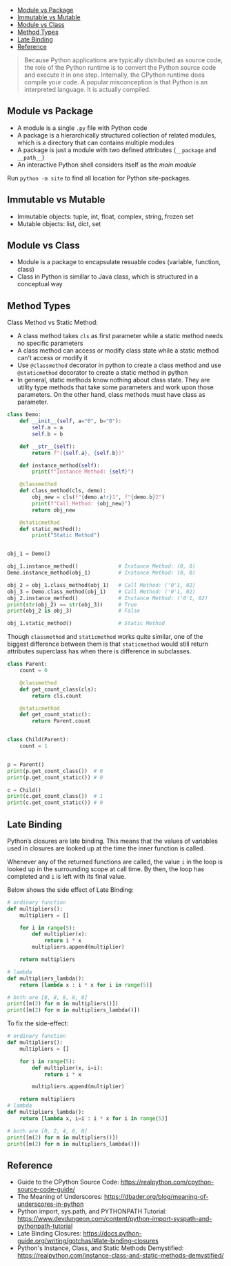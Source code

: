
- [Module vs Package](#module-vs-package)
- [Immutable vs Mutable](#immutable-vs-mutable)
- [Module vs Class](#module-vs-class)
- [Method Types](#method-types)
- [Late Binding](#late-binding)
- [Reference](#reference)


> Because Python applications are typically distributed as source code, the role of the Python runtime is to convert the Python source code and execute it in one step. Internally, the CPython runtime does compile your code. A popular misconception is that Python is an interpreted language. It is actually compiled.

## Module vs Package
- A module is a single `.py` file with Python code
- A package is a hierarchically structured collection of related modules, which is a directory that can contains multiple modules
- A package is just a module with two defined attributes (`__package` and `__path__`)
- An interactive Python shell considers itself as the _main module_

Run `python -m site` to find all location for Python site-packages.


## Immutable vs Mutable
- Immutable objects: tuple, int, float, complex, string, frozen set
- Mutable objects: list, dict, set


## Module vs Class
- Module is a package to encapsulate resuable codes (variable, function, class)
- Class in Python is simillar to Java class, which is structured in a conceptual way

## Method Types
Class Method vs Static Method:
- A class method takes `cls` as first parameter while a static method needs no specific parameters
- A class method can access or modify class state while a static method can’t access or modify it
- Use `@classmethod` decorator in python to create a class method and use `@staticmethod` decorator to create a static method in python
- In general, static methods know nothing about class state. They are utility type methods that take some parameters and work upon those parameters. On the other hand, class methods must have class as parameter.

```py
class Demo:
    def __init__(self, a="0", b="0"):
        self.a = a
        self.b = b

    def __str__(self):
        return f"({self.a}, {self.b})"

    def instance_method(self):
        print(f"Instance Method: {self}")

    @classmethod
    def class_method(cls, demo):
        obj_new = cls(f"{demo.a!r}1", f"{demo.b}2")
        print(f"Call Method: {obj_new}")
        return obj_new

    @staticmethod
    def static_method():
        print("Static Method")


obj_1 = Demo()

obj_1.instance_method()             # Instance Method: (0, 0)
Demo.instance_method(obj_1)         # Instance Method: (0, 0)

obj_2 = obj_1.class_method(obj_1)   # Call Method: ('0'1, 02)
obj_3 = Demo.class_method(obj_1)    # Call Method: ('0'1, 02)
obj_2.instance_method()             # Instance Method: ('0'1, 02)
print(str(obj_2) == str(obj_3))     # True
print(obj_2 is obj_3)               # False

obj_1.static_method()               # Static Method
```

Though `classmethod` and `staticmethod` works quite similar, one of the biggest difference between them is that `staticmethod` would still return attributes superclass has when there is difference in subclasses.
```py
class Parent:
    count = 0

    @classmethod
    def get_count_class(cls):
        return cls.count

    @staticmethod
    def get_count_static():
        return Parent.count


class Child(Parent):
    count = 1


p = Parent()
print(p.get_count_class())  # 0
print(p.get_count_static()) # 0

c = Child()
print(c.get_count_class())  # 1
print(c.get_count_static()) # 0
```


## Late Binding
Python’s closures are late binding. This means that the values of variables used in closures are looked up at the time the inner function is called.

Whenever any of the returned functions are called, the value `i` in the loop is looked up in the surrounding scope at call time. By then, the loop has completed and `i` is left with its final value.

Below shows the side effect of Late Binding:
```py
# ordinary function
def multipliers():
    multipliers = []

    for i in range(5):
        def multiplier(x):
            return i * x
        multipliers.append(multiplier)

    return multipliers

# lambda
def multipliers_lambda():
    return [lambda x : i * x for i in range(5)]

# both are [8, 8, 8, 8, 8]
print([m(2) for m in multipliers()])
print([m(2) for m in multipliers_lambda()])
```

To fix the side-effect:
```py
# ordinary function
def multipliers():
    multipliers = []

    for i in range(5):
        def multiplier(x, i=i):
            return i * x

        multipliers.append(multiplier)

    return multipliers
# lambda
def multipliers_lambda():
    return [lambda x, i=i : i * x for i in range(5)]

# both are [0, 2, 4, 6, 8]
print([m(2) for m in multipliers()])
print([m(2) for m in multipliers_lambda()])
```


## Reference
- Guide to the CPython Source Code: https://realpython.com/cpython-source-code-guide/
- The Meaning of Underscores: https://dbader.org/blog/meaning-of-underscores-in-python
- Python import, sys.path, and PYTHONPATH Tutorial: https://www.devdungeon.com/content/python-import-syspath-and-pythonpath-tutorial
- Late Binding Closures: https://docs.python-guide.org/writing/gotchas/#late-binding-closures
- Python's Instance, Class, and Static Methods Demystified: https://realpython.com/instance-class-and-static-methods-demystified/
